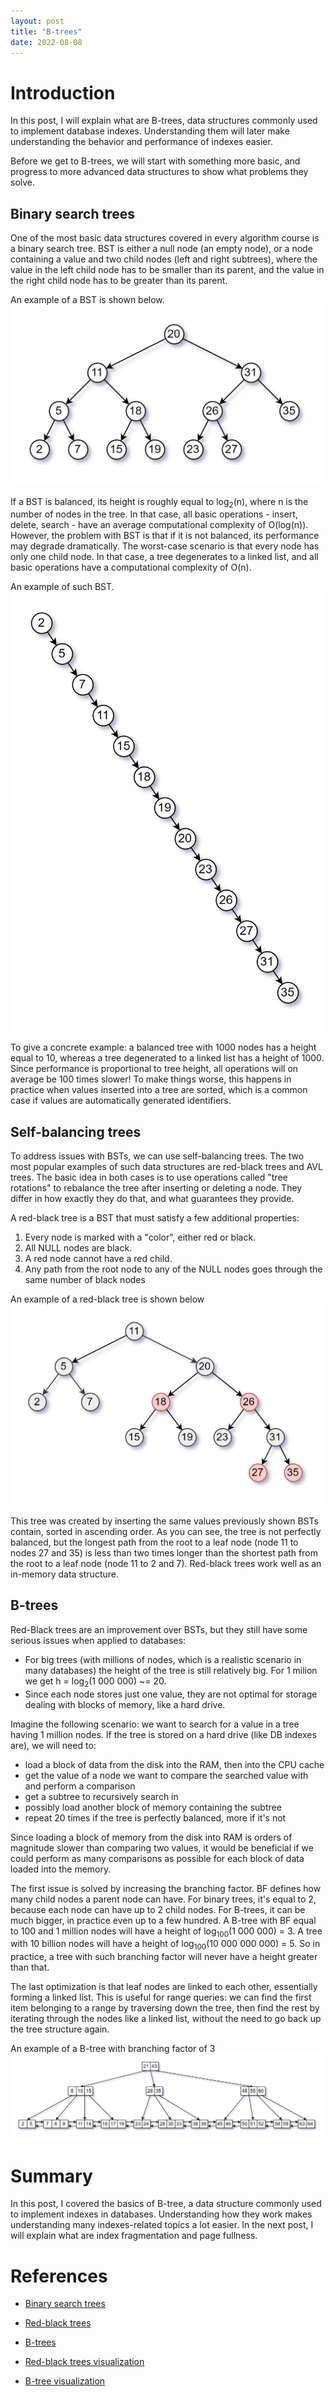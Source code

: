 ```yaml
---
layout: post
title: "B-trees"
date: 2022-08-08
---
```



# Introduction
In this post, I will explain what are B-trees, data structures commonly used to implement database indexes. Understanding them will later make understanding the behavior and performance of indexes easier.

Before we get to B-trees, we will start with something more basic, and progress to more advanced data structures to show what problems they solve. 

## Binary search trees
One of the most basic data structures covered in every algorithm course is a binary search tree. 
BST is either a null node (an empty node), or a node containing a value and two child nodes (left and right subtrees), where the value in the left child node has to be smaller than its parent, and the value in the right child node has to be greater than its parent. 

An example of a BST is shown below.
![BST](/assets/images/2022-08-08/BSTtrees.png)


If a BST is balanced, its height is roughly equal to log<sub>2</sub>(n), where n is the number of nodes in the tree. In that case, all basic operations - insert, delete, search - have an average computational complexity of O(log(n)). 
However, the problem with BST is that if it is not balanced, its performance may degrade dramatically. The worst-case scenario is that every node has only one child node. In that case, a tree degenerates to a linked list, and all basic operations have a computational complexity of O(n). 

An example of such BST.
![BST](/assets/images/2022-08-08/BSTtrees2.png)


To give a concrete example: a balanced tree with 1000 nodes has a height equal to 10, whereas a tree degenerated to a linked list has a height of 1000. Since performance is proportional to tree height, all operations will on average be 100 times slower! To make things worse, this happens in practice when values inserted into a tree are sorted, which is a common case if values are automatically generated identifiers. 


## Self-balancing trees
To address issues with BSTs, we can use self-balancing trees. The two most popular examples of such data structures are red-black trees and AVL trees. The basic idea in both cases is to use operations called "tree rotations" to rebalance the tree after inserting or deleting a node. They differ in how exactly they do that, and what guarantees they provide. 

A red-black tree is a BST that must satisfy a few additional properties:
1. Every node is marked with a "color", either red or black.
2. All NULL nodes are black.
3. A red node cannot have a red child.
4. Any path from the root node to any of the NULL nodes goes through the same number of black nodes

An example of a red-black tree is shown below
![BST](/assets/images/2022-08-08/RBtrees.png)

This tree was created by inserting the same values previously shown BSTs contain, sorted in ascending order. 
As you can see, the tree is not perfectly balanced, but the longest path from the root to a leaf node (node 11 to nodes 27 and 35) is less than two times longer than the shortest path from the root to a leaf node (node 11 to 2 and 7).
Red-black trees work well as an in-memory data structure.


## B-trees
Red-Black trees are an improvement over BSTs, but they still have some serious issues when applied to databases:
- For big trees (with millions of nodes, which is a realistic scenario in many databases) the height of the tree is still relatively big. For 1 milion we get h = log<sub>2</sub>(1 000 000) ~= 20. 
- Since each node stores just one value, they are not optimal for storage dealing with blocks of memory, like a hard drive. 

Imagine the following scenario: we want to search for a value in a tree having 1 million nodes. If the tree is stored on a hard drive (like DB indexes are), we will need to:
- load a block of data from the disk into the RAM, then into the CPU cache
- get the value of a node we want to compare the searched value with and perform a comparison
- get a subtree to recursively search in
- possibly load another block of memory containing the subtree
- repeat 20 times if the tree is perfectly balanced, more if it's not

Since loading a block of memory from the disk into RAM is orders of magnitude slower than comparing two values, it would be beneficial if we could perform as many comparisons as possible for each block of data loaded into the memory. 

The first issue is solved by increasing the branching factor. BF defines how many child nodes a parent node can have. For binary trees, it's equal to 2, because each node can have up to 2 child nodes. For B-trees, it can be much bigger, in practice even up to a few hundred. A B-tree with BF equal to 100 and 1 million nodes will have a height of log<sub>100</sub>(1 000 000) = 3. A tree with 10 billion nodes will have a height of log<sub>100</sub>(10 000 000 000) = 5. So in practice, a tree with such branching factor will never have a height greater than that. 

The last optimization is that leaf nodes are linked to each other, essentially forming a linked list. This is useful for range queries: we can find the first item belonging to a range by traversing down the tree, then find the rest by iterating through the nodes like a linked list, without the need to go back up the tree structure again. 


An example of a B-tree with branching factor of 3
![BST](/assets/images/2022-08-08/Btrees.png)


# Summary
In this post, I covered the basics of B-tree, a data structure commonly used to implement indexes in databases. Understanding how they work makes understanding many indexes-related topics a lot easier. In the next post, I will explain what are index fragmentation and page fullness. 

# References
- [Binary search trees](https://en.wikipedia.org/wiki/Binary_search_tree)
- [Red-black trees](https://en.wikipedia.org/wiki/Red%E2%80%93black_tree)
- [B-trees](https://en.wikipedia.org/wiki/B-tree)

- [Red-black trees visualization](https://www.cs.usfca.edu/~galles/visualization/RedBlack.html)
- [B-tree visualization](https://www.cs.usfca.edu/~galles/visualization/BTree.html)